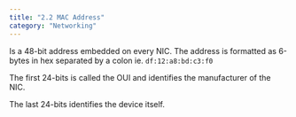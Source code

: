 ```yaml
---
title: "2.2 MAC Address"
category: "Networking"
---
```


Is a 48-bit address embedded on every NIC. The address is 
formatted as 6-bytes in hex separated by a colon ie.
`df:12:a8:bd:c3:f0`

The first 24-bits is called the OUI and identifies the 
manufacturer of the NIC.

The last 24-bits identifies the device itself.